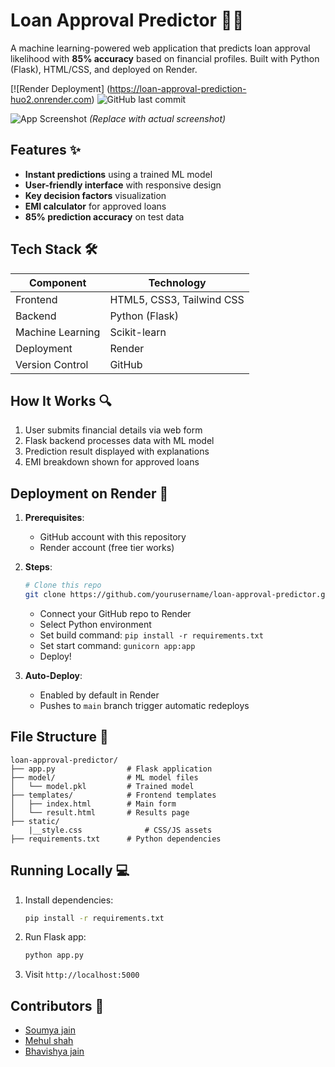 

 
# Loan Approval Predictor 🏦🤖

A machine learning-powered web application that predicts loan approval likelihood with **85% accuracy** based on financial profiles. Built with Python (Flask), HTML/CSS, and deployed on Render.

[![Render Deployment] (https://loan-approval-prediction-huo2.onrender.com)
![GitHub last commit](https://img.shields.io/github/last-commit/yourusername/loan-approval-predictor)

![App Screenshot](https://i.imgur.com/your-screenshot-url.png) *(Replace with actual screenshot)*

## Features ✨
- **Instant predictions** using a trained ML model
- **User-friendly interface** with responsive design
- **Key decision factors** visualization
- **EMI calculator** for approved loans
- **85% prediction accuracy** on test data

## Tech Stack 🛠️
| Component       | Technology |
|-----------------|------------|
| Frontend        | HTML5, CSS3, Tailwind CSS |
| Backend         | Python (Flask) |
| Machine Learning| Scikit-learn |
| Deployment      | Render |
| Version Control | GitHub |

## How It Works 🔍
1. User submits financial details via web form
2. Flask backend processes data with ML model
3. Prediction result displayed with explanations
4. EMI breakdown shown for approved loans

## Deployment on Render 🚀
1. **Prerequisites**:
   - GitHub account with this repository
   - Render account (free tier works)

2. **Steps**:
   ```bash
   # Clone this repo
   git clone https://github.com/yourusername/loan-approval-predictor.git
   ```
   - Connect your GitHub repo to Render
   - Select Python environment
   - Set build command: `pip install -r requirements.txt`
   - Set start command: `gunicorn app:app`
   - Deploy!

3. **Auto-Deploy**:
   - Enabled by default in Render
   - Pushes to `main` branch trigger automatic redeploys

## File Structure 📂
```
loan-approval-predictor/
├── app.py                # Flask application
├── model/                # ML model files
│   └── model.pkl         # Trained model
├── templates/            # Frontend templates
│   ├── index.html        # Main form
│   └── result.html       # Results page
├── static/
    |__style.css              # CSS/JS assets
├── requirements.txt      # Python dependencies
```

## Running Locally 💻
1. Install dependencies:
   ```bash
   pip install -r requirements.txt
   ```
2. Run Flask app:
   ```bash
   python app.py
   ```
3. Visit `http://localhost:5000`

## Contributors 👥
- [Soumya jain](https://github.com/soumya-xy)
- [Mehul shah](https://github.com/shahmehul2005)
- [Bhavishya jain](https://github.com/bhvishya011)

